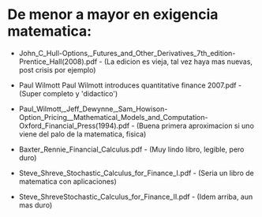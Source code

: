 # De menor a mayor en exigencia matematica:

* John_C_Hull-Options,_Futures_and_Other_Derivatives_7th_edition-Prentice_Hall(2008).pdf - 
    (La edicion es vieja, tal vez haya mas nuevas, post crisis por ejemplo)

* Paul Wilmott Paul Wilmott introduces quantitative finance 2007.pdf - 
    (Super completo y 'didactico')

* Paul_Wilmott,_Jeff_Dewynne,_Sam_Howison-Option_Pricing__Mathematical_Models_and_Computation-Oxford_Financial_Press(1994).pdf - 
    (Buena primera aproximacion si uno viene del palo de la matematica, fisica)
    
* Baxter_Rennie_Financial_Calculus.pdf - 
    (Muy lindo libro, legible, pero duro)

* Steve_Shreve_Stochastic_Calculus_for_Finance_I.pdf - 
    (Seria un libro de matematica con aplicaciones)
    
* Steve_ShreveStochastic_Calculus_for_Finance_II.pdf - 
    (Idem arriba, aun mas duro)
